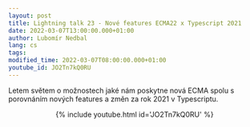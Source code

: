 ```yaml
---
layout: post
title: Lightning talk 23 - Nové features ECMA22 x Typescript 2021
date: 2022-03-07T13:00:00.000+01:00
author: Lubomír Nedbal
lang: cs
tags:
modified_time: 2022-03-07T08:00:00.000+01:00
youtube_id: JO2Tn7kQ0RU
---
```

Letem světem o možnostech jaké nám poskytne nová ECMA spolu s porovnáním nových features a změn za rok 2021 v Typescriptu.

<center>
{% include youtube.html id='JO2Tn7kQ0RU' %}
</center>


